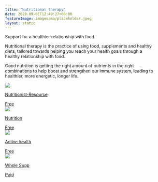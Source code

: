```yaml
---
title: "Nutritional therapy"
date: 2020-09-01T12:49:27+06:00
featureImage: images/ma/placeholder.jpeg
layout: static
---
```


Support for a healthier relationship with food.

Nutritional therapy is the practice of using food, supplements and healthy diets, tailored towards helping you reach your health goals through a healthy relationship with food.

Good nutrition is getting the right amount of nutrients in the right combinations to help boost and strengthen our immune system, leading to healthier, more energetic, longer life.

<a class="ma-link" href="https://www.nutritionist-resource.org.uk/"><div class="ma-card"><div class="ma-icon"><img src ="/images/icon-check.png"/></div><div class="ma-name"><p>Nutritionist-Resource</p></div><div class="ma-paid-text"><span>Free</span></div></div></a><a class="ma-link" href="https://www.nutrition.org.uk/putting-it-into-practice/planning/7-day-meal-plan/"><div class="ma-card"><div class="ma-icon"><img src ="/images/icon-check.png"/></div><div class="ma-name"><p>Nutrition</p></div><div class="ma-paid-text"><span>Free</span></div></div></a><a class="ma-link" href="https://www.activehealth.sg/read/nutrition/what-is-good-nutrition-and-why-is-it-important"><div class="ma-card"><div class="ma-icon"><img src ="/images/icon-check.png"/></div><div class="ma-name"><p>Active health</p></div><div class="ma-paid-text"><span>Free</span></div></div></a><a class="ma-link" href="https://www.awin1.com/cread.php?awinmid=55223&awinaffid=1198638&ued=https%3A%2F%2Fwholesupp.com%2F"><div class="ma-card"><div class="ma-icon"><img src ="/images/icon-pound.png"/></div><div class="ma-name"><p>Whole Supp</p></div><div class="ma-paid-text"><span>Paid</span></div></div></a>  

<br/><br/>






